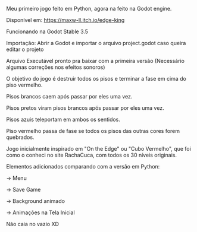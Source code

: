 Meu primeiro jogo feito em Python, agora na feito na Godot engine. 

Disponível em: https://maxw-ll.itch.io/edge-king

Funcionando na Godot Stable 3.5

Importação: Abrir a Godot e importar o arquivo project.godot caso queira editar o projeto

Arquivo Executável pronto pra baixar com a primeira versão (Necessário algumas correções nos efeitos sonoros)

O objetivo do jogo é destruir todos os pisos e terminar a fase em cima do piso vermelho. 

Pisos brancos caem após passar por eles uma vez.

Pisos pretos viram pisos brancos após passar por eles uma vez.

Pisos azuis teleportam em ambos os sentidos.

Piso vermelho passa de fase se todos os pisos das outras cores forem quebrados.

Jogo inicialmente inspirado em "On the Edge" ou "Cubo Vermelho", que foi como o conheci no site RachaCuca, com todos os 30 níveis originais.

Elementos adicionados comparando com a versão em Python:

 -> Menu
 
 -> Save Game

 -> Background animado

 -> Animações na Tela Inicial

Não caia no vazio XD